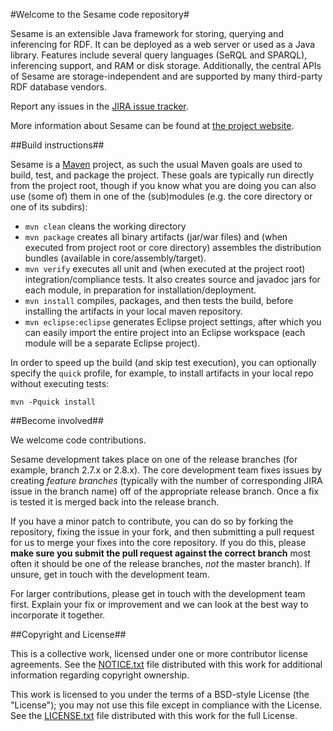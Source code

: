 #Welcome to the Sesame code repository#

Sesame is an extensible Java framework for storing, querying and inferencing for RDF. It can be deployed as a web server or used as a Java library. Features include several query languages (SeRQL and SPARQL), inferencing support, and RAM or disk storage. Additionally, the central APIs of Sesame are storage-independent and are supported by many third-party RDF database vendors.

Report any issues in the [JIRA issue tracker](https://openrdf.atlassian.net/). 

More information about Sesame can be found at [the project website](http://rdf4j.org/).

##Build instructions##

Sesame is a [Maven](http://maven.apache.org/) project, as such the usual Maven goals are used to build, test, and package the project. These goals are typically run directly from the project root, though if you know what you are doing you can also use (some of) them in one of the (sub)modules (e.g. the core directory or one of its subdirs):

- `mvn clean` cleans the working directory
- `mvn package` creates all binary artifacts (jar/war files) and (when executed from project root or core directory) assembles the distribution bundles (available in core/assembly/target). 
- `mvn verify` executes all unit and (when executed at the project root) integration/compliance tests. It also creates source and javadoc jars for each module, in preparation for installation/deployment.
- `mvn install` compiles, packages, and then tests the build, before installing the artifacts in your local maven repository.
- `mvn eclipse:eclipse` generates Eclipse project settings, after which you can easily import the entire project into an Eclipse workspace (each module will be a separate Eclipse project).

In order to speed up the build (and skip test execution), you can optionally specify the `quick` profile, for example, to install artifacts in your local repo without executing tests:

    mvn -Pquick install

##Become involved##

We welcome code contributions. 

Sesame development takes place on one of the release branches (for example, branch 2.7.x or 2.8.x). The core development team fixes issues by creating *feature branches* (typically with the number of corresponding JIRA issue in the branch name) off of the appropriate release branch. Once a fix is tested it is merged back into the release branch.

If you have a minor patch to contribute, you can do so by forking the
repository, fixing the issue in your fork, and then submitting a pull request
for us to merge your fixes into the core repository. If you do this, please
**make sure you submit the pull request against the correct branch** most often 
it should be one of the release branches, _not_ the master branch).
If unsure, get in touch with the development team. 

For larger contributions, please get in touch with the development team first. Explain your fix or improvement and we can look at the best way to incorporate it together.

##Copyright and License##

This is a collective work, licensed under one or more contributor license
agreements. See the [NOTICE.txt](/openrdf/sesame/src/master/core/NOTICE.txt)
file distributed with this work for additional information regarding copyright
ownership. 

This work is licensed to you under the terms of a BSD-style License (the
"License"); you may not use this file except in compliance with the License.
See the [LICENSE.txt](/openrdf/sesame/src/master/core/LICENSE.txt) file
distributed with this work for the full License.
